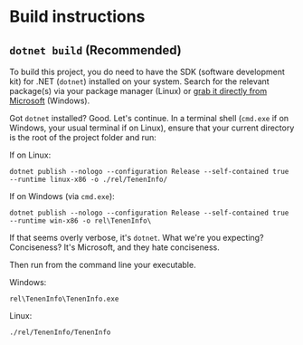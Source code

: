 # Build instructions

## `dotnet build` (Recommended)

To build this project, you do need to have the SDK (software development kit) for .NET (`dotnet`) installed on your system.
Search for the relevant package(s) via your package manager (Linux) or [grab it directly from Microsoft](https://dotnet.microsoft.com/en-us/download) (Windows).

Got `dotnet` installed?
Good.
Let's continue.
In a terminal shell (`cmd.exe` if on Windows, your usual terminal if on Linux), ensure that your current directory is the root of the project folder and run:

If on Linux:
```
dotnet publish --nologo --configuration Release --self-contained true --runtime linux-x86 -o ./rel/TenenInfo/
```

If on Windows (via `cmd.exe`):
```
dotnet publish --nologo --configuration Release --self-contained true --runtime win-x86 -o rel\TenenInfo\
```

If that seems overly verbose, it's `dotnet`.
What we're you expecting?
Conciseness?
It's Microsoft, and they hate conciseness.

Then run from the command line your executable.

Windows:
```
rel\TenenInfo\TenenInfo.exe
```

Linux:
```
./rel/TenenInfo/TenenInfo
```